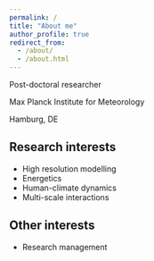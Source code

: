 ```yaml
---
permalink: /
title: "About me"
author_profile: true
redirect_from: 
  - /about/
  - /about.html
---
```


Post-doctoral researcher 

Max Planck Institute for Meteorology

Hamburg, DE

## Research interests

  * High resolution modelling
  * Energetics
  * Human-climate dynamics
  * Multi-scale interactions

## Other interests    
  * Research management

